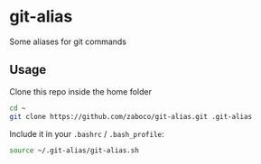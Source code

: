 # git-alias
Some aliases for git commands

## Usage

Clone this repo inside the home folder
```sh
cd ~
git clone https://github.com/zaboco/git-alias.git .git-alias
```

Include it in your `.bashrc` / `.bash_profile`:
```sh
source ~/.git-alias/git-alias.sh
```
